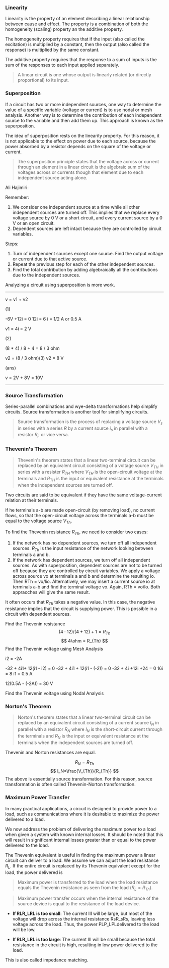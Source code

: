 ### Linearity

Linearity is the property of an element describing a linear relationship between cause and effect. The property is a combination of both the homogeneity (scaling) property an the additive property.

The homogeneity property requires that if the input (also called the excitation) is multiplied by a constant, then the output (also called the response) is multiplied by the same constant.

The additive property requires that the response to a sum of inputs is the sum of the responses to each input applied separately.

> A linear circuit is one whose output is linearly related (or directly proportional) to its input.
### Superposition

If a circuit has two or more independent sources, one way to determine the value of a specific variable (voltage or current) is to use nodal or mesh analysis. Another way is to determine the contribution of each independent source to the variable and then add them up. This approach is known as the superposition.

The idea of superposition rests on the linearity property. For this reason, it is not applicable to the effect on power due to each source, because the power absorbed by a resistor depends on the square of the voltage or current.

> The superposition principle states that the voltage across or current through an element in a linear circuit is the algebraic sum of the voltages across or currents though that element due to each independent source acting alone.

Ali Hajimiri:  

Remember:
1. We consider one independent source at a time while all other independent sources are turned off. This implies that we replace every voltage source by 0 V or a short circuit, and every current source by a 0 V or an open circuit.
2. Dependent sources are left intact because they are controlled by circuit variables.

Steps:
1. Turn of independent sources except one source. Find the output voltage or current due to that active source.
2. Repeat the previous step for each of the other independent sources.
3. Find the total contribution by adding algebraically all the contributions due to the independent sources.

Analyzing a circuit using superposition is more work.

----

v = v1 + v2

(1)

-6V +12i = 0
12i = 6
i = 1/2 A or 0.5 A

v1 = 4i = 2 V

(2)

(8 * 4) / 8 + 4 = 8 / 3 ohm

v2 = (8 / 3 ohm)(3)
v2 = 8 V


(ans)

v = 2V + 8V = 10V

---
### Source Transformation

Series-parallel combinations and wye-delta transformations help simplify circuits. Source transformation is another tool for simplifying circuits.

> Source transformation is the process of replacing a voltage source $V_s$ in series with a series $R$ by a current source $i_s$ in parallel with a resistor $R_i$, or vice versa.

### Thevenin's Theorem

> Thevenin's theorem states that a linear two-terminal circuit can be replaced by an equivalent circuit consisting of a voltage source $V_{TH}$ in series with a resister $R_{TH}$ where $V_{TH}$ is the open-circuit voltage at the terminals and $R_{TH}$ is the input or equivalent resistance at the terminals when the independent sources are turned off.

Two circuits are said to be equivalent if they have the same voltage-current relation at their terminals.

If he terminals a-b are made open-circuit (by removing load), no current flows, so that the open-circuit voltage across the terminals a-b must be equal to the voltage source $V_{Th}$. 

To find the Thevenin resistance $R_{Th}$, we need to consider two cases:
1. If the network has no dependent sources, we turn off all independent sources. $R_{Th}$ is the input resistance of the network looking between terminals a and b.
2. If the network has dependent sources, we turn off all independent sources. As with superposition, dependent sources are not to be turned off because they are controlled by circuit variables. We apply a voltage across source vo at terminals a and b and determine the resulting io. Then RTh = vo/lio. Alternatively, we may insert a current source io at terminals a-b and find the terminal voltage vo. Again, RTh = vo/lo. Both appraoches will give the same result.

It often occurs that $R_{Th}$ takes a negative value. In this case, the negative resistance implies that the circuit is supplying power. This is possible in a circuit with dependent sources.

Find the Thevenin resistance
$$ (4 \cdot 12) / (4 + 12) + 1 = R_{Th} $$
$$ 4\ohm = R_{Th} $$
Find the Thevenin voltage using Mesh Analysis

i2 = -2A

-32 + 4i1+ 12(i1 - i2) = 0
-32 + 4i1 + 12(i1 - (-2)) = 0
-32 + 4i +12i +24 = 0
16i = 8
i1 = 0.5 A

12(0.5A - (-2A)) = 30 V

Find the Thevenin voltage using Nodal Analysis



 
### Norton's Theorem

> Norton's theorem states that a linear two-terminal circuit can be replaced by an equivalent circuit consisting of a current source $I_N$ in parallel with a resistor $R_N$ where $I_N$ is the short-circuit current through the terminals and $R_N$ is the input or equivalent resistance at the terminals when the independent sources are turned off.

Thevenin and Norton resistances are equal.

$$ R_N = R_{Th} $$
$$ I_N=\frac{V_{Th}}{R_{Th}} $$
The above is essentially source transformation. For this reason, source transformation is often called Thevenin-Norton transformation.
### Maximum Power Transfer

In many practical applications, a circuit is designed to provide power to a load, such as communications where it is desirable to maximize the power delivered to a load.

We now address the problem of delivering the maximum power to a load when given a system with known internal losses. It should be noted that this will result in significant internal losses greater than or equal to the power delivered to the load.

The Thevenin equivalent is useful in finding the maximum power a linear circuit can deliver to a load. We assume we can adjust the load resistance $R_L$. If the entire circuit is replaced by its Thevenin equivalent except for the load, the power delivered is

> Maximum power is transferred to the load when the load resistance equals the Thevenin resistance as seen from the load ($R_L = R_{Th}$).

> Maximum power transfer occurs when the internal resistance of the source device is equal to the resistance of the load device.

- **If RLR_LRL​ is too small**: The current III will be large, but most of the voltage will drop across the internal resistance RsR_sRs​, leaving less voltage across the load. Thus, the power PLP_LPL​ delivered to the load will be low.
    
- **If RLR_LRL​ is too large**: The current III will be small because the total resistance in the circuit is high, resulting in low power delivered to the load.

This is also called impedance matching.